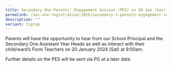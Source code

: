 ```yaml
---
title: Secondary One Parents' Engagement Session (PES) on 20 Jan (Sat)
permalink: /sec-one-registration-2025/secondary-1-parents-engagement-session-pes-on-20-jan-sat/
description: ""
variant: tiptap
---
```

<p>Parents will have the opportunity to hear from our School Principal and the Secondary One Assistant Year Heads as well as interact with their child/ward’s Form Teachers on 20 January 2024 (Sat) at 9:00am.</p><p>Further details on the PES will be sent via PG at a later date.</p>